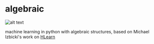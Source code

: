 # algebraic

![alt text](http://november-project.com/wp-content/uploads/2014/09/Algebraic.jpg)

machine learning in python with algebraic structures, based on Michael Izbicki's work on [HLearn](https://github.com/mikeizbicki/HLearn)

